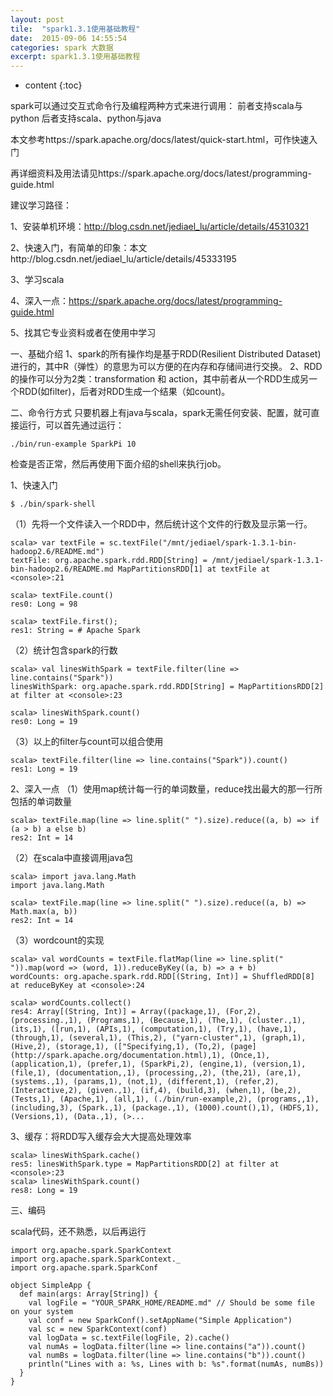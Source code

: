 ```yaml
---
layout: post
tile:  "spark1.3.1使用基础教程"
date:  2015-09-06 14:55:54
categories: spark 大数据 
excerpt: spark1.3.1使用基础教程
---
```


* content
{:toc}




 spark可以通过交互式命令行及编程两种方式来进行调用：
前者支持scala与python
后者支持scala、python与java

本文参考https://spark.apache.org/docs/latest/quick-start.html，可作快速入门

再详细资料及用法请见https://spark.apache.org/docs/latest/programming-guide.html

 

建议学习路径：

1、安装单机环境：http://blog.csdn.net/jediael_lu/article/details/45310321

2、快速入门，有简单的印象：本文http://blog.csdn.net/jediael_lu/article/details/45333195

3、学习scala

4、深入一点：https://spark.apache.org/docs/latest/programming-guide.html

5、找其它专业资料或者在使用中学习


一、基础介绍
1、spark的所有操作均是基于RDD(Resilient Distributed Dataset)进行的，其中R（弹性）的意思为可以方便的在内存和存储间进行交换。
2、RDD的操作可以分为2类：transformation 和 action，其中前者从一个RDD生成另一个RDD(如filter)，后者对RDD生成一个结果（如count)。

二、命令行方式
只要机器上有java与scala，spark无需任何安装、配置，就可直接运行，可以首先通过运行：

	./bin/run-example SparkPi 10

检查是否正常，然后再使用下面介绍的shell来执行job。

 

1、快速入门

	$ ./bin/spark-shell

（1）先将一个文件读入一个RDD中，然后统计这个文件的行数及显示第一行。
	
	scala> var textFile = sc.textFile("/mnt/jediael/spark-1.3.1-bin-hadoop2.6/README.md")
	textFile: org.apache.spark.rdd.RDD[String] = /mnt/jediael/spark-1.3.1-bin-hadoop2.6/README.md MapPartitionsRDD[1] at textFile at <console>:21
	
	scala> textFile.count()
	res0: Long = 98
	
	scala> textFile.first();
	res1: String = # Apache Spark

（2）统计包含spark的行数
	
	scala> val linesWithSpark = textFile.filter(line => line.contains("Spark"))
	linesWithSpark: org.apache.spark.rdd.RDD[String] = MapPartitionsRDD[2] at filter at <console>:23
	
	scala> linesWithSpark.count()
	res0: Long = 19

（3）以上的filter与count可以组合使用
	
	scala> textFile.filter(line => line.contains("Spark")).count()
	res1: Long = 19

2、深入一点
（1）使用map统计每一行的单词数量，reduce找出最大的那一行所包括的单词数量

	scala> textFile.map(line => line.split(" ").size).reduce((a, b) => if (a > b) a else b)
	res2: Int = 14

（2）在scala中直接调用java包

	scala> import java.lang.Math
	import java.lang.Math

	scala> textFile.map(line => line.split(" ").size).reduce((a, b) => Math.max(a, b))
	res2: Int = 14

（3）wordcount的实现
	
	scala> val wordCounts = textFile.flatMap(line => line.split(" ")).map(word => (word, 1)).reduceByKey((a, b) => a + b)
	wordCounts: org.apache.spark.rdd.RDD[(String, Int)] = ShuffledRDD[8] at reduceByKey at <console>:24
	
	scala> wordCounts.collect()
	res4: Array[(String, Int)] = Array((package,1), (For,2), (processing.,1), (Programs,1), (Because,1), (The,1), (cluster.,1), (its,1), ([run,1), (APIs,1), (computation,1), (Try,1), (have,1), (through,1), (several,1), (This,2), ("yarn-cluster",1), (graph,1), (Hive,2), (storage,1), (["Specifying,1), (To,2), (page](http://spark.apache.org/documentation.html),1), (Once,1), (application,1), (prefer,1), (SparkPi,2), (engine,1), (version,1), (file,1), (documentation,,1), (processing,,2), (the,21), (are,1), (systems.,1), (params,1), (not,1), (different,1), (refer,2), (Interactive,2), (given.,1), (if,4), (build,3), (when,1), (be,2), (Tests,1), (Apache,1), (all,1), (./bin/run-example,2), (programs,,1), (including,3), (Spark.,1), (package.,1), (1000).count(),1), (HDFS,1), (Versions,1), (Data.,1), (>...

3、缓存：将RDD写入缓存会大大提高处理效率
	
	scala> linesWithSpark.cache()
	res5: linesWithSpark.type = MapPartitionsRDD[2] at filter at <console>:23
	scala> linesWithSpark.count()
	res8: Long = 19

三、编码

scala代码，还不熟悉，以后再运行
	
	import org.apache.spark.SparkContext
	import org.apache.spark.SparkContext._
	import org.apache.spark.SparkConf
	
	object SimpleApp {
	  def main(args: Array[String]) {
	    val logFile = "YOUR_SPARK_HOME/README.md" // Should be some file on your system
	    val conf = new SparkConf().setAppName("Simple Application")
	    val sc = new SparkContext(conf)
	    val logData = sc.textFile(logFile, 2).cache()
	    val numAs = logData.filter(line => line.contains("a")).count()
	    val numBs = logData.filter(line => line.contains("b")).count()
	    println("Lines with a: %s, Lines with b: %s".format(numAs, numBs))
	  }
	}
